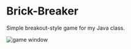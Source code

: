 # Brick-Breaker
Simple breakout-style game for my Java class.

![game window](https://i.imgur.com/8MU1skD.png)
